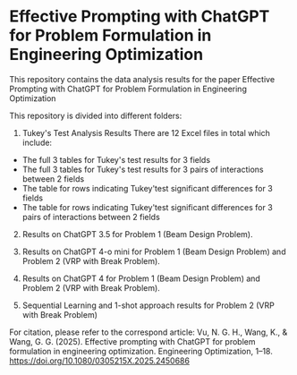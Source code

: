# Effective Prompting with ChatGPT for Problem Formulation in Engineering Optimization

This repository contains the data analysis results for the paper Effective Prompting with ChatGPT for Problem Formulation in Engineering Optimization

This repository is divided into different folders:
1. Tukey's Test Analysis Results
There are 12 Excel files in total which include: 
- The full 3 tables for Tukey's test results for 3 fields
- The full 3 tables for Tukey's test results for 3 pairs of interactions between 2 fields
- The table for rows indicating Tukey'test significant differences for 3 fields
- The table for rows indicating Tukey'test significant differences for 3 pairs of interactions between 2 fields

2. Results on ChatGPT 3.5 for Problem 1 (Beam Design Problem). 

3. Results on ChatGPT 4-o mini for Problem 1 (Beam Design Problem) and Problem 2 (VRP with Break Problem). 

4. Results on ChatGPT 4 for Problem 1 (Beam Design Problem) and Problem 2 (VRP with Break Problem). 

5. Sequential Learning and 1-shot approach results for Problem 2 (VRP with Break Problem)

For citation, please refer to the correspond article: Vu, N. G. H., Wang, K., & Wang, G. G. (2025). Effective prompting with ChatGPT for problem formulation in engineering optimization. Engineering Optimization, 1–18. https://doi.org/10.1080/0305215X.2025.2450686

